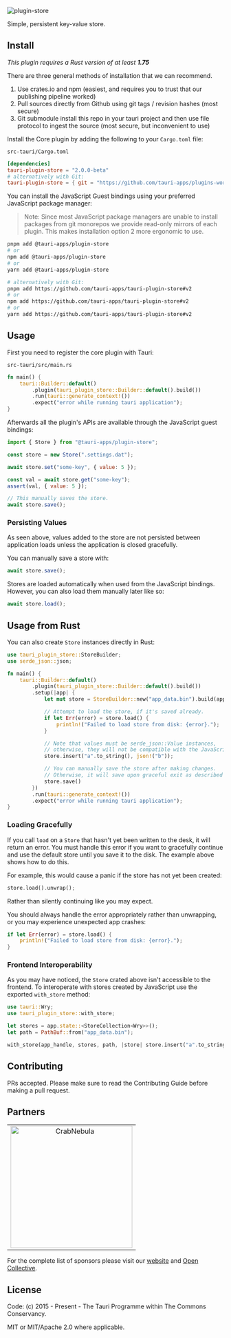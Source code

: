 ![plugin-store](https://github.com/tauri-apps/plugins-workspace/raw/v2/plugins/store/banner.png)

Simple, persistent key-value store.

## Install

_This plugin requires a Rust version of at least **1.75**_

There are three general methods of installation that we can recommend.

1. Use crates.io and npm (easiest, and requires you to trust that our publishing pipeline worked)
2. Pull sources directly from Github using git tags / revision hashes (most secure)
3. Git submodule install this repo in your tauri project and then use file protocol to ingest the source (most secure, but inconvenient to use)

Install the Core plugin by adding the following to your `Cargo.toml` file:

`src-tauri/Cargo.toml`

```toml
[dependencies]
tauri-plugin-store = "2.0.0-beta"
# alternatively with Git:
tauri-plugin-store = { git = "https://github.com/tauri-apps/plugins-workspace", branch = "v2" }
```

You can install the JavaScript Guest bindings using your preferred JavaScript package manager:

> Note: Since most JavaScript package managers are unable to install packages from git monorepos we provide read-only mirrors of each plugin. This makes installation option 2 more ergonomic to use.

```sh
pnpm add @tauri-apps/plugin-store
# or
npm add @tauri-apps/plugin-store
# or
yarn add @tauri-apps/plugin-store

# alternatively with Git:
pnpm add https://github.com/tauri-apps/tauri-plugin-store#v2
# or
npm add https://github.com/tauri-apps/tauri-plugin-store#v2
# or
yarn add https://github.com/tauri-apps/tauri-plugin-store#v2
```

## Usage

First you need to register the core plugin with Tauri:

`src-tauri/src/main.rs`

```rust
fn main() {
    tauri::Builder::default()
        .plugin(tauri_plugin_store::Builder::default().build())
        .run(tauri::generate_context!())
        .expect("error while running tauri application");
}
```

Afterwards all the plugin's APIs are available through the JavaScript guest bindings:

```javascript
import { Store } from "@tauri-apps/plugin-store";

const store = new Store(".settings.dat");

await store.set("some-key", { value: 5 });

const val = await store.get("some-key");
assert(val, { value: 5 });

// This manually saves the store.
await store.save();
```

### Persisting Values

As seen above, values added to the store are not persisted between application loads unless the application is closed gracefully.

You can manually save a store with:

```javascript
await store.save();
```

Stores are loaded automatically when used from the JavaScript bindings.  
However, you can also load them manually later like so:

```javascript
await store.load();
```

## Usage from Rust

You can also create `Store` instances directly in Rust:

```rust
use tauri_plugin_store::StoreBuilder;
use serde_json::json;

fn main() {
    tauri::Builder::default()
        .plugin(tauri_plugin_store::Builder::default().build())
        .setup(|app| {
            let mut store = StoreBuilder::new("app_data.bin").build(app.handle().clone());

            // Attempt to load the store, if it's saved already.
            if let Err(error) = store.load() {
                println!("Failed to load store from disk: {error}.");
            }

            // Note that values must be serde_json::Value instances,
            // otherwise, they will not be compatible with the JavaScript bindings.
            store.insert("a".to_string(), json!("b"));

            // You can manually save the store after making changes.
            // Otherwise, it will save upon graceful exit as described above.
            store.save()
        })
        .run(tauri::generate_context!())
        .expect("error while running tauri application");
}
```

### Loading Gracefully

If you call `load` on a `Store` that hasn't yet been written to the desk, it will return an error. You must handle this error if you want to gracefully continue and use the default store until you save it to the disk. The example above shows how to do this.

For example, this would cause a panic if the store has not yet been created:

```rust
store.load().unwrap();
```

Rather than silently continuing like you may expect.

You should always handle the error appropriately rather than unwrapping, or you may experience unexpected app crashes:

```rust
if let Err(error) = store.load() {
    println!("Failed to load store from disk: {error}.");
}
```

### Frontend Interoperability

As you may have noticed, the `Store` crated above isn't accessible to the frontend. To interoperate with stores created by JavaScript use the exported `with_store` method:

```rust
use tauri::Wry;
use tauri_plugin_store::with_store;

let stores = app.state::<StoreCollection<Wry>>();
let path = PathBuf::from("app_data.bin");

with_store(app_handle, stores, path, |store| store.insert("a".to_string(), json!("b")))
```

## Contributing

PRs accepted. Please make sure to read the Contributing Guide before making a pull request.

## Partners

<table>
  <tbody>
    <tr>
      <td align="center" valign="middle">
        <a href="https://crabnebula.dev" target="_blank">
          <img src="https://github.com/tauri-apps/plugins-workspace/raw/v2/.github/sponsors/crabnebula.svg" alt="CrabNebula" width="283">
        </a>
      </td>
    </tr>
  </tbody>
</table>

For the complete list of sponsors please visit our [website](https://tauri.app#sponsors) and [Open Collective](https://opencollective.com/tauri).

## License

Code: (c) 2015 - Present - The Tauri Programme within The Commons Conservancy.

MIT or MIT/Apache 2.0 where applicable.
